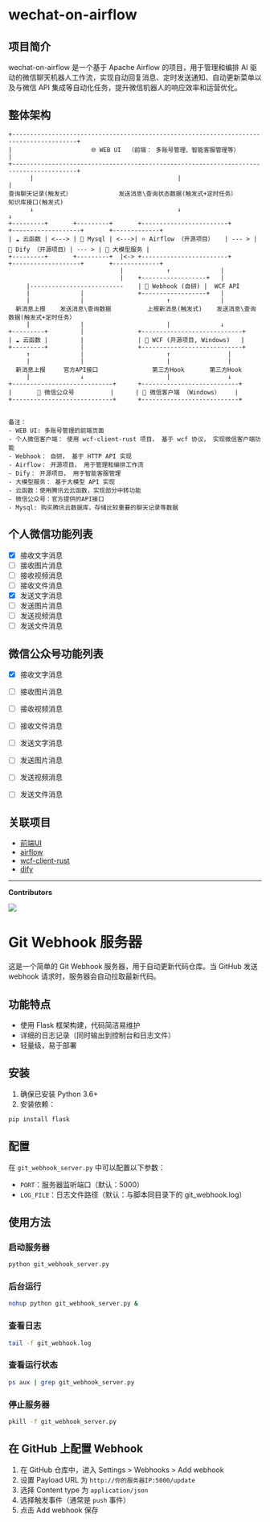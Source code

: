 # wechat-on-airflow

## 项目简介

wechat-on-airflow 是一个基于 Apache Airflow 的项目，用于管理和编排 AI 驱动的微信聊天机器人工作流，实现自动回复消息、定时发送通知、自动更新菜单以及与微信 API 集成等自动化任务，提升微信机器人的响应效率和运营优化。

## 整体架构

```
+----------------------------------------------------------------------------------------+
|                      🌐 WEB UI  （前端： 多账号管理、智能客服管理等）                        |          
+----------------------------------------------------------------------------------------+
      |                                        |                             |
查询聊天记录(触发式）             发送消息\查询状态数据(触发式+定时任务）        知识库接口(触发式)       
      ↓                                        ↓                             ↓   
+---------+       +---------+       +------------------------+       +-------------------+       +-------------+
| ☁️ 云函数 | <---> | 💾 Mysql | <--->| ⭐️ Airflow （开源项目）   | --- > | 🤖 Dify （开源项目）| --- > | 🧠 大模型服务 |
+---------+       +---------+  |<-> +------------------------+       +-------------------+       +-------------+
                               |            ↑              |
                               |    +------------------+   |
     |--------------------------    | 🔌 Webhook (自研) |  WCF API
     |              |               +------------------+   |
     |              |                       ↑              |
  新消息上报    发送消息\查询数据          上报新消息(触发式)    发送消息\查询数据(触发式+定时任务）
     |              |                       |              ↓
+---------+         |               +----------------------------+
| ☁️ 云函数 |         |               | 🔄 WCF (开源项目, Windows)   |
+---------+         |               +----------------------------+
     ↑              |                       ↑                |
     |              |                       |                |
  新消息上报     官方API接口               第三方Hook       第三方Hook
     |              ↓                       |                ↓
+----------------------------+      +---------------------------+
|       📢 微信公众号          |      | 💬 微信客户端 （Windows）    |
+----------------------------+      +---------------------------+


备注：
- WEB UI: 多账号管理的前端页面
- 个人微信客户端： 使用 wcf-client-rust 项目， 基于 wcf 协议， 实现微信客户端功能
- Webhook： 自研， 基于 HTTP API 实现
- Airflow： 开源项目， 用于管理和编排工作流
- Dify： 开源项目， 用于智能客服管理
- 大模型服务： 基于大模型 API 实现
- 云函数：使用腾讯云云函数，实现部分中转功能
- 微信公众号：官方提供的API接口
- Mysql: 购买腾讯云数据库，存储比较重要的聊天记录等数据
```

## 个人微信功能列表

- [x] 接收文字消息
- [ ] 接收图片消息
- [ ] 接收视频消息
- [ ] 接收文件消息
- [x] 发送文字消息
- [ ] 发送图片消息
- [ ] 发送视频消息
- [ ] 发送文件消息

## 微信公众号功能列表

- [x] 接收文字消息
- [ ] 接收图片消息
- [ ] 接收视频消息
- [ ] 接收文件消息
- [ ] 发送文字消息
- [ ] 发送图片消息
- [ ] 发送视频消息
- [ ] 发送文件消息


## 关联项目

- [前端UI](https://github.com/YuChanGongzhu/ai-agent)
- [airflow](https://github.com/apache/airflow)
- [wcf-client-rust](https://github.com/lich0821/wcf-client-rust)
- [dify](https://github.com/langgenius/dify)

---

**Contributors**

<a href="https://github.com/claude89757/wechat-on-airflow/graphs/contributors">
  <img src="https://contrib.rocks/image?repo=claude89757/wechat-on-airflow" />
</a>

# Git Webhook 服务器

这是一个简单的 Git Webhook 服务器，用于自动更新代码仓库。当 GitHub 发送 webhook 请求时，服务器会自动拉取最新代码。

## 功能特点

- 使用 Flask 框架构建，代码简洁易维护
- 详细的日志记录（同时输出到控制台和日志文件）
- 轻量级，易于部署

## 安装

1. 确保已安装 Python 3.6+
2. 安装依赖：

```bash
pip install flask
```

## 配置

在 `git_webhook_server.py` 中可以配置以下参数：

- `PORT`：服务器监听端口（默认：5000）
- `LOG_FILE`：日志文件路径（默认：与脚本同目录下的 git_webhook.log）

## 使用方法

### 启动服务器

```bash
python git_webhook_server.py
```

### 后台运行

```bash
nohup python git_webhook_server.py &
```

### 查看日志

```bash
tail -f git_webhook.log
```

### 查看运行状态

```bash
ps aux | grep git_webhook_server.py
```

### 停止服务器

```bash
pkill -f git_webhook_server.py
```

## 在 GitHub 上配置 Webhook

1. 在 GitHub 仓库中，进入 Settings > Webhooks > Add webhook
2. 设置 Payload URL 为 `http://你的服务器IP:5000/update`
3. 选择 Content type 为 `application/json`
4. 选择触发事件（通常是 `push` 事件）
5. 点击 Add webhook 保存